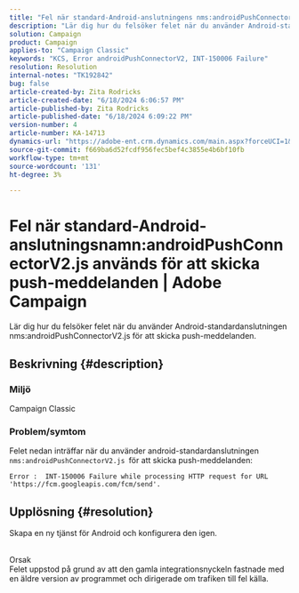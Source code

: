 ```yaml
---
title: "Fel när standard-Android-anslutningens nms:androidPushConnectorV2.js används för att skicka push-meddelanden | Adobe Camping"
description: "Lär dig hur du felsöker felet när du använder Android-standardanslutningen nms:androidPushConnectorV2.js för att skicka push-meddelanden."
solution: Campaign
product: Campaign
applies-to: "Campaign Classic"
keywords: "KCS, Error androidPushConnectorV2, INT-150006 Failure"
resolution: Resolution
internal-notes: "TK192842"
bug: false
article-created-by: Zita Rodricks
article-created-date: "6/18/2024 6:06:57 PM"
article-published-by: Zita Rodricks
article-published-date: "6/18/2024 6:09:22 PM"
version-number: 4
article-number: KA-14713
dynamics-url: "https://adobe-ent.crm.dynamics.com/main.aspx?forceUCI=1&pagetype=entityrecord&etn=knowledgearticle&id=c2666a87-9d2d-ef11-840a-002248084fbb"
source-git-commit: f669ba6d52fcdf956fec5bef4c3855e4b6bf10fb
workflow-type: tm+mt
source-wordcount: '131'
ht-degree: 3%

---
```


# Fel när standard-Android-anslutningsnamn:androidPushConnectorV2.js används för att skicka push-meddelanden | Adobe Campaign


Lär dig hur du felsöker felet när du använder Android-standardanslutningen nms:androidPushConnectorV2.js för att skicka push-meddelanden.

## Beskrivning {#description}


### Miljö

Campaign Classic

### Problem/symtom

Felet nedan inträffar när du använder android-standardanslutningen `nms:androidPushConnectorV2.js `för att skicka push-meddelanden:


```
Error :  INT-150006 Failure while processing HTTP request for URL 'https://fcm.googleapis.com/fcm/send'.
```



## Upplösning {#resolution}


Skapa en ny tjänst för Android och konfigurera den igen.


<br>Orsak<br>
Felet uppstod på grund av att den gamla integrationsnyckeln fastnade med en äldre version av programmet och dirigerade om trafiken till fel källa.
